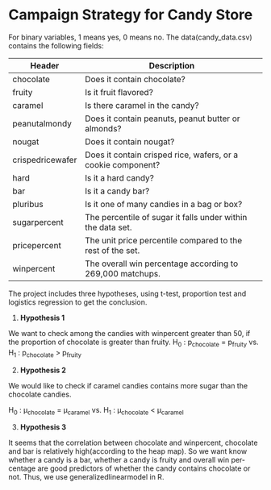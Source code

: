# Campaign Strategy for Candy Store 

For binary variables, 1 means yes, 0 means no. The data(candy_data.csv) contains the following fields:

| **Header** | Description |
| --- | --- |
| chocolate | Does it contain chocolate? |
| fruity | Is it fruit flavored? |
|caramel	|Is there caramel in the candy?|
|peanutalmondy |	Does it contain peanuts, peanut butter or almonds?|
|nougat |	Does it contain nougat?|
|crispedricewafer|	Does it contain crisped rice, wafers, or a cookie component?|
|hard|	Is it a hard candy?|
|bar|	Is it a candy bar?|
|pluribus|	Is it one of many candies in a bag or box?|
|sugarpercent	| The percentile of sugar it falls under within the data set.|
|pricepercent|	The unit price percentile compared to the rest of the set.|
|winpercent|	The overall win percentage according to 269,000 matchups.|

The project includes three hypotheses, using t-test, proportion test and logistics regression to get the conclusion.

1. **Hypothesis 1**

We want to check among the candies with winpercent greater
than 50, if the proportion of chocolate is greater than fruity. 
H<sub>0</sub> : p<sub>chocolate</sub> = p<sub>fruity</sub> vs. H<sub>1</sub> : p<sub>chocolate</sub> > p<sub>fruity</sub>

2. **Hypothesis 2**

We would like to check if caramel candies contains more sugar than
the chocolate candies.

H<sub>0</sub> : &mu;<sub>chocolate</sub> = &mu;<sub>caramel</sub> vs. H<sub>1</sub> : &mu;<sub>chocolate</sub> < &mu;<sub>caramel</sub>


3. **Hypothesis 3**

It seems that the correlation between chocolate and winpercent, chocolate and bar is relatively
high(according to the heap map). So we want know whether a candy is a bar, whether a candy is fruity and overall win per-
centage are good predictors of whether the candy contains chocolate or not. Thus, we use generalizedlinearmodel in R.
